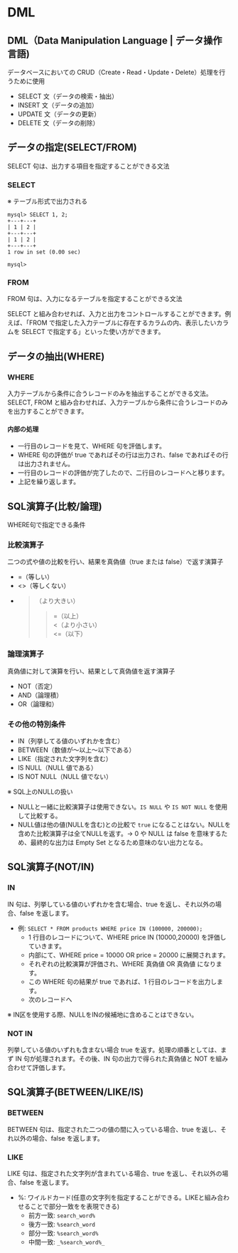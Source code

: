# DML

## DML（Data Manipulation Language | データ操作言語)

データベースにおいての CRUD（Create・Read・Update・Delete）処理を行うために使用

- SELECT 文（データの検索・抽出）
- INSERT 文（データの追加）
- UPDATE 文（データの更新）
- DELETE 文（データの削除）

## データの指定(SELECT/FROM)
SELECT 句は、出力する項目を指定することができる文法  

### SELECT
※ テーブル形式で出力される
```
mysql> SELECT 1, 2;
+---+---+
| 1 | 2 |
+---+---+
| 1 | 2 |
+---+---+
1 row in set (0.00 sec)

mysql>
```
### FROM
FROM 句は、入力になるテーブルを指定することができる文法  

SELECT と組み合わせれば、入力と出力をコントロールすることができます。例えば、「FROM で指定した入力テーブルに存在するカラムの内、表示したいカラムを SELECT で指定する」といった使い方ができます。  



## データの抽出(WHERE)
### WHERE
入力テーブルから条件に合うレコードのみを抽出することができる文法。SELECT, FROM と組み合わせれば、入力テーブルから条件に合うレコードのみを出力することができます。  

#### 内部の処理
- 一行目のレコードを見て、WHERE 句を評価します。
- WHERE 句の評価が true であればその行は出力され、false であればその行は出力されません。
- 一行目のレコードの評価が完了したので、二行目のレコードへと移ります。
- 上記を繰り返します。

## SQL演算子(比較/論理)
WHERE句で指定できる条件

### 比較演算子
二つの式や値の比較を行い、結果を真偽値（true または false）で返す演算子  

- =（等しい）
- <>（等しくない）
- >（より大きい）  
  >>=（以上）  
  >><（より小さい）  
  >><=（以下）  

### 論理演算子
真偽値に対して演算を行い、結果として真偽値を返す演算子  

- NOT（否定）
- AND（論理積）
- OR（論理和）

### その他の特別条件
- IN（列挙してる値のいずれかを含む）
- BETWEEN（数値が～以上～以下である）
- LIKE（指定された文字列を含む）
- IS NULL（NULL 値である）
- IS NOT NULL（NULL 値でない）

※ SQL上のNULLの扱い  
- NULLと一緒に比較演算子は使用できない。`IS NULL` や `IS NOT NULL` を使用して比較する。
- NULL値は他の値(NULLを含む)との比較で `true` になることはない。NULLを含めた比較演算子は全てNULLを返す。-> 0 や NULL は false を意味するため、最終的な出力は Empty Set となるため意味のない出力となる。

## SQL演算子(NOT/IN)
### IN
IN 句は、列挙している値のいずれかを含む場合、true を返し、それ以外の場合、false を返します。  

- 例: `SELECT * FROM products WHERE price IN (100000, 200000);`
  - 1 行目のレコードについて、WHERE price IN (10000,20000) を評価していきます。
  - 内部にて、WHERE price = 10000 OR price = 20000 に展開されます。
  - それぞれの比較演算が評価され、WHERE 真偽値 OR 真偽値 になります。
  - この WHERE 句の結果が true であれば、1 行目のレコードを出力します。
  - 次のレコードへ

※ IN区を使用する際、NULLをINの候補地に含めることはできない。

### NOT IN
列挙している値のいずれも含まない場合 true を返す。処理の順番としては、まず IN 句が処理されます。その後、IN 句の出力で得られた真偽値と NOT を組み合わせて評価します。

## SQL演算子(BETWEEN/LIKE/IS)
### BETWEEN
BETWEEN 句は、指定された二つの値の間に入っている場合、true を返し、それ以外の場合、false を返します。

### LIKE
LIKE 句は、指定された文字列が含まれている場合、true を返し、それ以外の場合、false を返します。
- %: ワイルドカード(任意の文字列を指定することができる。LIKEと組み合わせることで部分一致をを表現できる)
  - 前方一致: `search_word%`
  - 後方一致: `%search_word`
  - 部分一致: `%search_word%`
  - 中間一致: `_%search_word%_`












